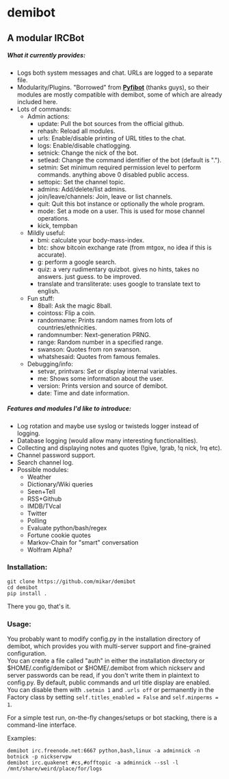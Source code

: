 # demibot  

## A modular IRCBot 
  
##### What it currently provides:  
  * Logs both system messages and chat. URLs are logged to a separate file.
  * Modularity/Plugins. "Borrowed" from [**Pyfibot**](https://github.com/lepinkainen/pyfibot) (thanks guys), so their modules are mostly compatible with demibot, some of which are already included here.
  * Lots of commands:
    * Admin actions:
      * update: Pull the bot sources from the official github.
      * rehash: Reload all modules.
      * urls: Enable/disable printing of URL titles to the chat.
      * logs: Enable/disable chatlogging.
      * setnick: Change the nick of the bot.
      * setlead: Change the command identifier of the bot (default is ".").
      * setmin: Set minimum required permission level to perform commands. anything above 0 disabled public access.
      * settopic: Set the channel topic.
      * admins: Add/delete/list admins.
      * join/leave/channels: Join, leave or list channels.
      * quit: Quit this bot instance or optionally the whole program.
      * mode: Set a mode on a user. This is used for mose channel operations.
      * kick, tempban
    * Mildly useful:
      * bmi: calculate your body-mass-index.
      * btc: show bitcoin exchange rate (from mtgox, no idea if this is accurate).
      * g: perform a google search.
      * quiz: a very rudimentary quizbot. gives no hints, takes no answers. just guess. to be improved.
      * translate and transliterate: uses google to translate text to english.
    * Fun stuff:
      * 8ball: Ask the magic 8ball.
      * cointoss: Flip a coin.
      * randomname: Prints random names from lots of countries/ethnicities.
      * randomnumber: Next-generation PRNG.
      * range: Random number in a specified range.
      * swanson: Quotes from ron swanson.
      * whatshesaid: Quotes from famous females.    
    * Debugging/info:
      * setvar, printvars: Set or display internal variables. 
      * me: Shows some information about the user.
      * version: Prints version and source of demibot.
      * date: Time and date information.
      
      
##### Features and modules I'd like to introduce:  
  * Log rotation and maybe use syslog or twisteds logger instead of logging.
  * Database logging (would allow many interesting functionalities).
  * Collecting and displaying notes and quotes (!give, !grab, !q nick, !rq etc).
  * Channel password support.
  * Search channel log.
  * Possible modules:
    * Weather
    * Dictionary/Wiki queries
    * Seen+Tell
    * RSS+Github
    * IMDB/TVcal
    * Twitter
    * Polling
    * Evaluate python/bash/regex
    * Fortune cookie quotes
    * Markov-Chain for "smart" conversation
    * Wolfram Alpha?
 
 ### Installation:  
 ```
 git clone https://github.com/mikar/demibot
 cd demibot
 pip install .
 ```  
 
 There you go, that's it.  
 
 ### Usage:  
 
 You probably want to modify config.py in the installation directory of demibot,
 which provides you with multi-server support and fine-grained configuration.  
 You can create a file called "auth" in either the installation directory or
 $HOME/.config/demibot or $HOME/.demibot from which nickserv and server passwords
 can be read, if you don't write them in plaintext to config.py.
 By default, public commands and url title display are enabled. You can disable
 them with `.setmin 1` and `.urls off` or permanently in the Factory class by setting
 `self.titles_enabled = False` and `self.minperms = 1`.
 
 
 For a simple test run, on-the-fly changes/setups or bot stacking, there is a command-line interface.  
   
 Examples:  
 ```
 demibot irc.freenode.net:6667 python,bash,linux -a adminnick -n botnick -p nickservpw
 demibot irc.quakenet #cs,#offtopic -a adminnick --ssl -l /mnt/share/weird/place/for/logs
 ```